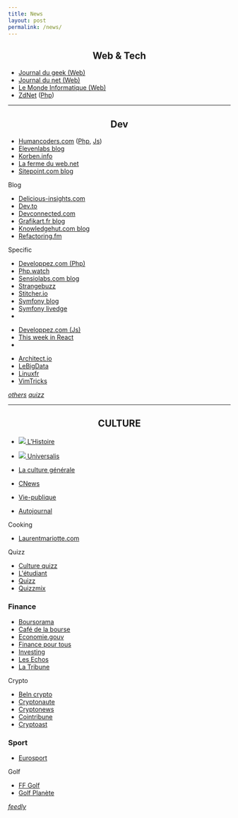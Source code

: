```yaml
---
title: News
layout: post 
permalink: /news/ 
---
```


## <center>Web & Tech</center>

- [Journal du geek (Web)](https://www.journaldugeek.com/category/sur-le-web)
- [Journal du net (Web)](https://www.journaldunet.com/web-tech)
- [Le Monde Informatique (Web)](https://www.lemondeinformatique.fr/internet-et-e-business-11.html)
- [ZdNet](https://www.zdnet.fr) ([Php](https://www.zdnet.fr/actualites/php-4000000130q.htm))

---

## <center>Dev</center>

- [Humancoders.com](https://news.humancoders.com) ([Php](https://news.humancoders.com/t/php), [Js](https://news.humancoders.com/t/javascript))
- [Elevenlabs blog](https://blog.eleven-labs.com)
- [Korben.info](https://korben.info)
- [La ferme du web.net](https://www.lafermeduweb.net)
- [Sitepoint.com blog](https://www.sitepoint.com/blog)

Blog
- [Delicious-insights.com](https://delicious-insights.com/fr/articles-et-tutos)
- [Dev.to](https://dev.to)
- [Devconnected.com](https://devconnected.com)
- [Grafikart.fr blog](https://grafikart.fr/blog) 
- [Knowledgehut.com blog](https://www.knowledgehut.com/blog)
- [Refactoring.fm](https://refactoring.fm)  

Specific
- [Developpez.com (Php)](https://php.developpez.com)
- [Php.watch](https://php.watch)
- [Sensiolabs.com blog](https://blog.sensiolabs.com/fr)
- [Strangebuzz](https://www.strangebuzz.com/fr)
- [Stitcher.io](https://stitcher.io)
- [Symfony blog](https://symfony.com/blog)
- [Symfony livedge](https://symfony.com/blog/category/living-on-the-edge)
-
+ [Developpez.com (Js)](https://javascript.developpez.com)
+ [This week in React](https://thisweekinreact.com/articles)
+
* [Architect.io](https://www.architect.io/blog)
* [LeBigData](https://www.lebigdata.fr)
* [Linuxfr](https://linuxfr.org)
* [VimTricks](https://vimtricks.com)

[_others_](https://github.com/cylmat/docs/blob/main/News.md)
[_quizz_](https://github.com/cylmat/docs/blob/main/Quizz.md)

---
  
## <center>CULTURE</center>

- [![](https://www.lhistoire.fr/themes/custom/lhistoire/favicon.ico) L'Histoire](https://www.lhistoire.fr)
- [![](https://www.encyclopaedia-universalis.fr/blog/wp-content/uploads/2017/10/cropped-fav-icon-32x32.png) Universalis](https://www.universalis.fr)
- [La culture générale](https://www.laculturegenerale.com)
- [CNews](https://www.cnews.fr)
- [Vie-publique](https://www.vie-publique.fr)

- [Autojournal](https://www.autojournal.fr)

Cooking
+ [Laurentmariotte.com](https://www.laurentmariotte.com/petits-plats-en-equilibre)

Quizz
+ [Culture quizz](https://www.culturequizz.com)
+ [L'étudiant](https://www.letudiant.fr/quiz/culture-generale.html)
+ [Quizz](https://www.quizz.fr)
+ [Quizzmix](https://www.quizzmix.com)

### Finance

- [Boursorama](https://www.boursorama.com/bourse/actualites)
- [Café de la bourse](https://www.cafedelabourse.com)
- [Economie.gouv](https://www.economie.gouv.fr)  
- [Finance pour tous](https://www.lafinancepourtous.com)
- [Investing](https://fr.investing.com)
- [Les Echos](https://www.lesechos.fr)  
- [La Tribune](https://www.latribune.fr)

Crypto
- [BeIn crypto](https://fr.beincrypto.com)
- [Cryptonaute](https://cryptonaute.fr)
- [Cryptonews](https://fr.cryptonews.com)
- [Cointribune](https://www.cointribune.com)
- [Cryptoast](https://cryptoast.fr)

### Sport
- [Eurosport](https://www.eurosport.fr)  

Golf
- [FF Golf](https://www.ffgolf.org)  
- [Golf Planète](https://www.golfplanete.com)

[_feedly_](https://feedly.com)

